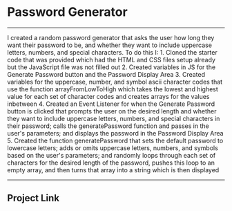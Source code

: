 # Password Generator
---
I created a random password generator that asks the user how long they want their password to be, and whether they want to include uppercase letters, numbers, and special characters. To do this I:
	1. Cloned the starter code that was provided which had the HTML and CSS files setup already but the JavaScript file was not filled out
	2. Created variables in JS for the Generate Password button and the Password Display Area
	3. Created variables for the uppercase, number, and symbol ascii character codes that use the function arrayFromLowToHigh which takes the lowest and highest value for each set of character codes and creates arrays for the values inbetween
	4. Created an Event Listener for when the Generate Password button is clicked that prompts the user on the desired length and whether they want to include uppercase letters, numbers, and special characters in their password; calls the generatePassword function and passes in the user's parameters; and displays the password in the Password Display Area 
	5. Created the function generatePassword that sets the default password to lowercase letters; adds or omits uppercase letters, numbers, and symbols based on the user's parameters; and randomly loops through each set of characters for the desired length of the password, pushes this loop to an empty array, and then turns that array into a string which is then displayed

---
## Project Link
